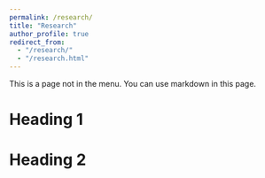 ```yaml
---
permalink: /research/
title: "Research"
author_profile: true
redirect_from: 
  - "/research/"
  - "/research.html"
---
```


This is a page not in the menu. You can use markdown in this page.

Heading 1
======

Heading 2
======
